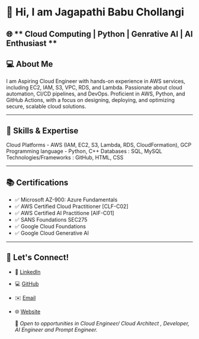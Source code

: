 # 👋 Hi, I am Jagapathi Babu Chollangi

🌐 ** Cloud Computing | Python | Genrative AI | AI Enthusiast **
---
## 💻 About Me

I am Aspiring Cloud Engineer with hands-on experience in AWS services, including EC2, IAM, S3, VPC, RDS, and Lambda. Passionate about cloud automation, CI/CD pipelines, and DevOps. Proficient in AWS, Python, and GitHub Actions, with a focus on designing, deploying, and optimizing secure, scalable cloud solutions. 

---

## 🔧 Skills & Expertise

Cloud Platforms  -  AWS (IAM, EC2, S3, Lambda, RDS, CloudFormation), GCP
Programming language - Python, C++
Databases : SQL, MySQL
Technologies/Frameworks : GitHub, HTML, CSS

---

## 📚 Certifications
- ✅  Microsoft AZ-900: Azure Fundamentals
- ✅  AWS Certified Cloud Practitioner [CLF-C02]
- ✅  AWS Certified AI Practitione [AIF-C01]
- ✅  SANS Foundations SEC275  
- ✅  Google Cloud Foundations  
- ✅  Google Cloud Generative AI 
   
---

## 📢 Let's Connect!
- 🔗 [LinkedIn](https://www.linkedin.com/in/jagapathi-babu-chollangi-587187266/)
- 💻 [GitHub](https://github.com/Jagapathi-Babu7-Chollangi)
- ✉️ [Email](chollangijagapathibabu@gmai.com)
- 🌐 [Website](#)

  🚀 *Open to opportunities in Cloud Engineer/ Cloud Architect , Developer, AI Engineer and Prompt Engineer.*
